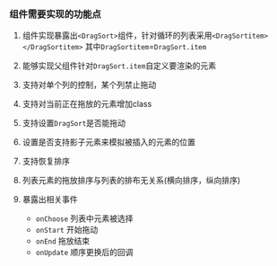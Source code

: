 ### 组件需要实现的功能点
1. 组件实现暴露出`<DragSort>`组件，针对循环的列表采用`<DragSortitem></DragSortitem>`
其中`DragSortitem`=`DragSort.item`

2. 能够实现父组件针对`DragSort.item`自定义要渲染的元素
3. 支持对单个列的控制，某个列禁止拖动
4. 支持对当前正在拖放的元素增加class
5. 支持设置`DragSort`是否能拖动
6. 设置是否支持影子元素来模拟被插入的元素的位置
7. 支持恢复排序
8. 列表元素的拖放排序与列表的排布无关系(横向排序，纵向排序)
9. 暴露出相关事件
    - `onChoose` 列表中元素被选择
    - `onStart` 开始拖动
    - `onEnd` 拖放结束
    - `onUpdate` 顺序更换后的回调
